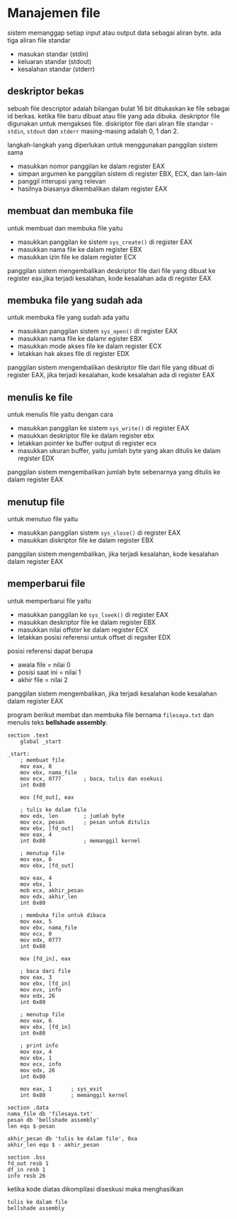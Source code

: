 # Manajemen file

sistem memanggap setiap input atau output data sebagai aliran byte. ada tiga aliran file standar

- masukan standar (stdin)
- keluaran standar (stdout)
- kesalahan standar (stderr)


## deskriptor bekas

sebuah file descriptor adalah bilangan bulat 16 bit ditukaskan ke file sebagai id berkas. ketika file baru dibuat atau file yang ada dibuka. deskriptor file digunakan untuk mengakses file.
diskriptor file dari aliran file standar - ``stdin``, ``stdout`` dan ``stderr`` masing-masing adalah 0, 1 dan 2.

langkah-langkah yang diperlukan untuk menggunakan panggilan sistem sama
- masukkan nomor panggilan ke dalam register EAX
- simpan argumen ke panggilan sistem di register EBX, ECX, dan lain-lain
- panggil interupsi yang relevan
- hasilnya biasanya dikembalikan dalam register EAX

## membuat dan membuka file

untuk membuat dan membuka file yaitu
- masukkan panggilan ke sistem ``sys_create()`` di register EAX
- masukkan nama file ke dalam register EBX
- masukkan izin file ke dalam register ECX

panggilan sistem mengembalikan deskriptor file dari file yang dibuat ke register eax,jika terjadi kesalahan, kode kesalahan ada di register EAX

## membuka file yang sudah ada

untuk membuka file yang sudah ada yaitu
- masukkan panggilan sistem ``sys_open()`` di register EAX
- masukkan nama file ke dalamr egister EBX
- masukkan mode akses file ke dalam register ECX
- letakkan hak akses file di register EDX

panggilan sistem mengembalikan deskriptor file dari file yang dibuat di register EAX, jika terjadi kesalahan, kode kesalahan ada di register EAX

## menulis ke file

untuk menulis file yaitu dengan cara
- masukkan panggilan ke sistem ``sys_write()`` di register EAX
- masukkan deskriptor file ke dalam register ebx
- letakkan pointer ke buffer output di register ecx
- masukkan ukuran buffer, yaitu jumlah byte yang akan ditulis ke dalam register EDX

panggilan sistem mengembalikan jumlah byte sebenarnya yang ditulis ke dalam register EAX

## menutup file 

untuk menutuo file yaitu
- masukkan panggilan sistem ``sys_close()`` di register EAX
- masukkan diskriptor file ke dalam register EBX

panggilan sistem mengembalikan, jika terjadi kesalahan, kode kesalahan dalam register EAX

## memperbarui file

untuk memperbarui file yaitu
- masukkan panggilan ke ``sys_lseek()`` di register EAX
- masukkan deskriptor file ke dalam register EBX
- masukkan nilai offster ke dalam register ECX
- letakkan posisi referensi untuk offset di regsiter EDX

posisi referensi dapat berupa
- awala file = nilai 0
- posisi saat ini = nilai 1
- akhir file = nilai 2

panggilan sistem mengembalikan, jika terjadi kesalahan kode kesalahan dalam register EAX

program berikut membat dan membuka file bernama ``filesaya.txt`` dan menulis teks __bellshade assembly__.

```assembly
section .text
    global _start

_start:
    ; membuat file
    mov eax, 8
    mov ebx, nama_file
    mov ecx, 0777       ; baca, tulis dan esekusi
    int 0x80

    mov [fd_out], eax
    
    ; tulis ke dalam file
    mov edx, len        ; jumlah byte
    mov ecx, pesan      ; pesan untuk ditulis
    mov ebx, [fd_out]
    mov eax, 4
    int 0x80            ; memanggil kernel

    ; menutup file
    mov eax, 6
    mov ebx, [fd_out]
    
    mov eax, 4
    mov ebx, 1
    mob ecx, akhir_pesan
    mov edx, akhir_len
    int 0x80

    ; membuka file untuk dibaca
    mov eax, 5
    mov ebx, nama_file
    mov ecx, 0
    mov edx, 0777
    int 0x80

    mov [fd_in], eax

    ; baca dari file
    mov eax, 3
    mov ebx, [fd_in]
    mov evx, info
    mov edx, 26
    int 0x80

    ; menutup file
    mov eax, 6
    mov ebx, [fd_in]
    int 0x80

    ; print info
    mov eax, 4
    mov ebx, 1
    mov ecx, info
    mov edx, 26
    int 0x80

    mov eax, 1      ; sys_exit
    int 0x80        ; memanggil kernel

section .data
nama_file db 'filesaya.txt'
pesan db 'bellshade assembly'
len equ $-pesan

akhir_pesan db 'tulis ke dalam file', 0xa
akhir_len equ $ - akhir_pesan

section .bss
fd_out resb 1
df_in resb 1
info resb 26
```

ketika kode diatas dikompilasi diseskusi maka menghasilkan
```
tulis ke dalam file
bellshade assembly
```
